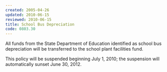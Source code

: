 ```yaml
---
created: 2005-04-26
updated: 2010-06-15
reviewed: 2010-06-15
title: School Bus Depreciation
code: 0803.30
---
```


All funds from the State Department of Education identified as school bus depreciation will be transferred to the
school plant facilities fund.

This policy will be suspended beginning July 1, 2010; the suspension will automatically sunset June 30, 2012.
